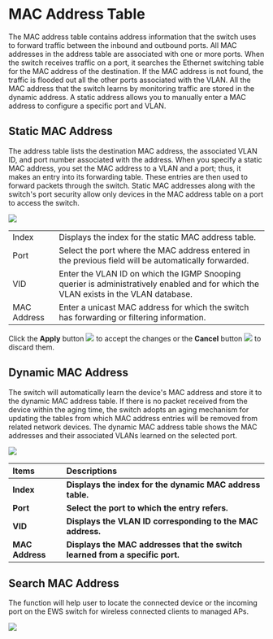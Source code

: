 # MAC Address Table

The MAC address table contains address information that the switch uses to forward traffic between the inbound and outbound ports. All MAC addresses in the address table are associated with one or more ports. When the switch receives traffic on a port, it searches the Ethernet switching table for the MAC address of the destination. If the MAC address is not found, the traffic is flooded out all the other ports associated with the VLAN. All the MAC address that the switch learns by monitoring traffic are stored in the dynamic address. A static address allows you to manually enter a MAC address to configure a specific port and VLAN.

## **Static MAC Address**

The address table lists the destination MAC address, the associated VLAN ID, and port number associated with the address. When you specify a static MAC address, you set the MAC address to a VLAN and a port; thus, it makes an entry into its forwarding table. These entries are then used to forward packets through the switch. Static MAC addresses along with the switch's port security allow only devices in the MAC address table on a port to access the switch.

![](https://lh3.googleusercontent.com/kkzXLL56eZtFL8U-B4DqWgyO6QZ5N_-d0M7zhjSc6ZDKAyWymJL6TS_l-SX4r8LIhiXFo2jpWPzFp2BDS0m-LUrkbkrvI0nGXMjK3iDf52ZteKUuGOdhq98sOSJDQUzE9_I1HXE)

|  |  |
| :--- | :--- |
| Index | Displays the index for the static MAC address table. |
| Port | Select the port where the MAC address entered in the previous field will be automatically forwarded. |
| VID | Enter the VLAN ID on which the IGMP Snooping querier is administratively enabled and for which the VLAN exists in the VLAN database. |
| MAC Address | Enter a unicast MAC address for which the switch has forwarding or filtering information. |

Click the **Apply** button ![](https://lh4.googleusercontent.com/XMTT8fQ_7-ZeiTvPvRukhv4L0AWct-vSxOhJ3FoFWDUz8lDDOjnB8z3TS4i_dfpCcqDBxi9QK4HLZqqmzieIB9UCQ1h53_LAGhePHU3Qf2lhtLDRweUMCw4lAm_zW7gnMjcOFfg) to accept the changes or the **Cancel** button ![](https://lh4.googleusercontent.com/jJmheoNlaq72LJAXVDSIwNSMs0tSJ8vbDx8UOLAI0IBsDdBZIIDh3GYCbel72dhgAeKuBGcf3SZ3GtC3LCTu9yuKIXTWrYmvZ9c6qgWAr1IfYNoN98KfsdWYobvrFEqGe7xpwYo) to discard them.

## **Dynamic MAC Address**

The switch will automatically learn the device's MAC address and store it to the dynamic MAC address table. If there is no packet received from the device within the aging time, the switch adopts an aging mechanism for updating the tables from which MAC address entries will be removed from related network devices. The dynamic MAC address table shows the MAC addresses and their associated VLANs learned on the selected port.

![](https://lh3.googleusercontent.com/6nJR0SqPDHHPGxmb7gS4Ys9lXC4p02F8gWArtBVXmL7F9Gai_2rcPpwIWHOjw5P7k3lpZb0QFj2CZlLhkifVc7uS5_q5w3_FFjm4vV90qD_z-5Ttv_B6EETy14FWI_gDdHc_i-Q)

| **Items** | **Descriptions** |
| :--- | :--- |
| **Index** | **Displays the index for the dynamic MAC address table.** |
| **Port** | **Select the port to which the entry refers.** |
| **VID** | **Displays the VLAN ID corresponding to the MAC address.** |
| **MAC Address** | **Displays the MAC addresses that the switch learned from a specific port.** |

##  **Search MAC Address**

The function will help user to locate the connected device or the incoming port on the EWS switch for wireless connected clients to managed APs.

![](https://lh6.googleusercontent.com/KAqg5XP12bPGnrhjqjhsqQKXiiquNbZyRzzfrHJDPoBIt4-z8K3MbkwrzAZBlknp3HcZGU5DBdTVeHep4dvx3K1c1Kg2xI8sq_B7YiwOkyt_OY3-6MdD66kJolUz0kZMc7lWaGw)

